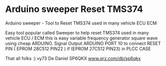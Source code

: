 # Arduino sweeper Reset TMS374 
Arduino sweeper - Tool to Reset TMS374 used in many vehicle ECU ECM 


Easy tool popular called Sweeper to help reset TMS374 used in many vehicle ECU / ECM
this is easy variable frequency generator square wave using cheap ARDUINO.
Signal Output ARDUINO PORT 10 to connect RESET PIN ( EPROM 28C512 PIN22 ) if (EPROM 27C512 PIN23)  in PLCC CASE


That all folks :) vy73 De Daniel SP6QKX
www.qrz.com/db/sp6qkx
